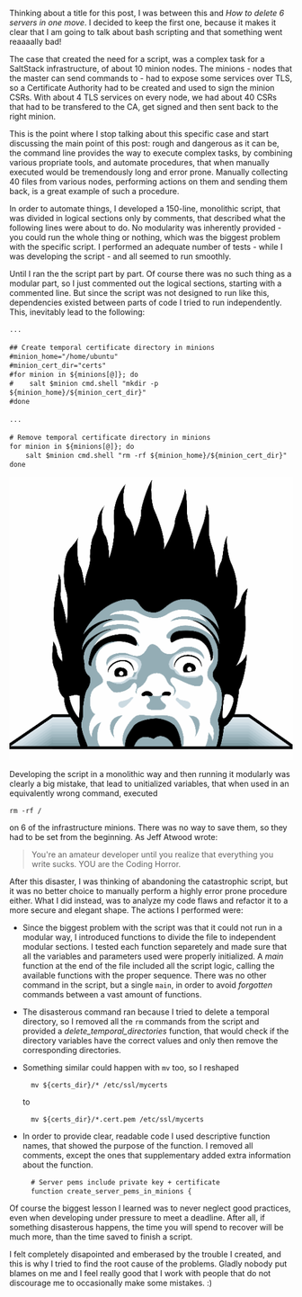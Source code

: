 Thinking about a title for this post, I was between this and *How to delete 6 servers in one move*. I decided to keep the first one, because it makes it clear that I am going to talk about bash scripting and that something went reaaaally bad!

The case that created the need for a script, was a complex task for a SaltStack infrastructure, of about 10 minion nodes. The minions - nodes that the master can send commands to - had to expose some services over TLS, so a Certificate Authority had to be created and used to sign the minion CSRs. With about 4 TLS services on every node, we had about 40 CSRs that had to be transfered to the CA, get signed and then sent back to the right minion.

This is the point where I stop talking about this specific case and start discussing the main point of this post: rough and dangerous as it can be, the command line provides the way to execute complex tasks, by combining various propriate tools, and automate procedures, that when manually executed would be tremendously long and error prone. Manually collecting 40 files from various nodes, performing actions on them and sending them back, is a great example of such a procedure.

In order to automate things, I developed a 150-line, monolithic script, that was divided in logical sections only by comments, that described what the following lines were about to do. No modularity was inherently provided - you could run the whole thing or nothing, which was the biggest problem with the specific script. I performed an adequate number of tests - while I was developing the script - and all seemed to run smoothly.

Until I ran the the script part by part. Of course there was no such thing as a modular part, so I just commented out the logical sections, starting with a commented line. But since the script was not designed to run like this, dependencies existed between parts of code I tried to run independently. This, inevitably lead to the following:

```
...

## Create temporal certificate directory in minions
#minion_home="/home/ubuntu"
#minion_cert_dir="certs"
#for minion in ${minions[@]}; do
#    salt $minion cmd.shell "mkdir -p ${minion_home}/${minion_cert_dir}"
#done

...

# Remove temporal certificate directory in minions
for minion in ${minions[@]}; do
    salt $minion cmd.shell "rm -rf ${minion_home}/${minion_cert_dir}"
done
```

![Coding Horror](../img/coding-horror.png)

Developing the script in a monolithic way and then running it modularly was clearly a big mistake, that lead to unitialized variables, that when used in an equivalently wrong command, executed

    rm -rf /
    
on 6 of the infrastructure minions. There was no way to save them, so they had to be set from the beginning. As Jeff Atwood wrote:

> You're an amateur developer until you realize that everything you write sucks. YOU are the Coding Horror.

After this disaster, I was thinking of abandoning the catastrophic script, but it was no better choice to manually perform a highly error prone procedure either. What I did instead, was to analyze my code flaws and refactor it to a more secure and elegant shape. The actions I performed were:

* Since the biggest problem with the script was that it could not run in a modular way, I introduced functions to divide the file to independent modular sections. I tested each function separetely and made sure that all the variables and parameters used were properly initialized. A *main* function at the end of the file included all the script logic, calling the available functions with the proper sequence. There was no other command in the script, but a single `main`, in order to avoid *forgotten* commands between a vast amount of functions.
* The disasterous command ran because I tried to delete a temporal directory, so I removed all the `rm` commands from the script and provided a *delete_temporal_directories* function, that would check if the directory variables have the correct values and only then remove the corresponding directories.
* Something similar could happen with `mv` too, so I reshaped

        mv ${certs_dir}/* /etc/ssl/mycerts
    to

        mv ${certs_dir}/*.cert.pem /etc/ssl/mycerts
* In order to provide clear, readable code I used descriptive function names, that showed the purpose of the function. I removed all comments, except the ones that supplementary added extra information about the function.

        # Server pems include private key + certificate
        function create_server_pems_in_minions {


Of course the biggest lesson I learned was to never neglect good practices, even when developing under pressure to meet a deadline. After all, if something disasterous happens, the time you will spend to recover will be much more, than the time saved to finish a script.

I felt completely disapointed and emberased by the trouble I created, and this is why I tried to find the root cause of the problems. Gladly nobody put blames on me and I feel really good that I work with people that do not discourage me to occasionally make some mistakes. :)


